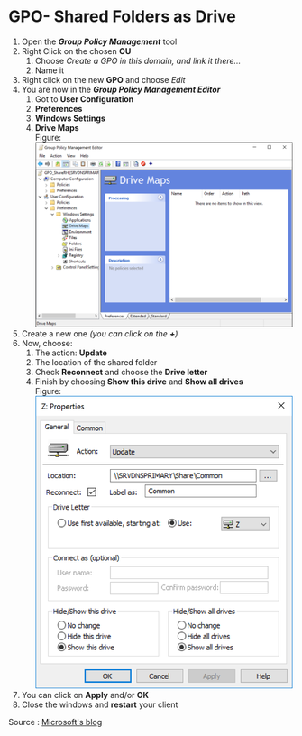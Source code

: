 # GPO- Shared Folders as Drive

1. Open the **_Group Policy Management_** tool
2. Right Click on the chosen **OU**
    1. Choose _Create a GPO in this domain, and link it there…_
    2. Name it
3. Right click on the new **GPO** and choose _Edit_
4. You are now in the **_Group Policy Management Editor_**
    1. Got to **User Configuration**
    2. **Preferences**
    3. **Windows Settings**
    4. **Drive Maps**  
    Figure: ![GPO Editor](GPO_Editor.png)
5. Create a new one _(you can click on the **+**)_
6. Now, choose:
    1. The action: **Update**
    2. The location of the shared folder
    3. Check **Reconnect** and choose the **Drive letter**
    4. Finish by choosing **Show this drive** and **Show all drives**  
    Figure: ![Drive Maps](Drive_Maps.png)
7. You can click on **Apply** and/or **OK**
8. Close the windows and **restart** your client


Source : [Microsoft's blog](https://blogs.technet.microsoft.com/askds/2009/01/07/using-group-policy-preferences-to-map-drives-based-on-group-membership/)
